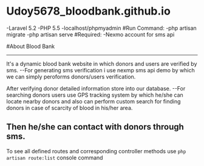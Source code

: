 # Udoy5678_bloodbank.github.io


-Laravel 5.2
-PHP 5.5
-localhost/phpmyadmin
#Run Command:
-php artisan migrate
-php artisan serve
#Required:
-Nexmo account for sms api

#About Blood Bank

----
It's a dynamic blood bank website in which donors and users are verified by sms.
--For generating sms verification i use nexmp sms api demo by which we can simply peroforms  donors/users verification.

After verifying donor detailed information store into our database. 
--For searching donors users use GPS tracking system by which he/she can locate nearby donors and also can perform custom search for finding donors in case of scarcity of blood in his/her area.

Then he/she can contact with donors through sms.
----
To see all defined routes and corresponding controller methods use `php artisan route:list` console command
